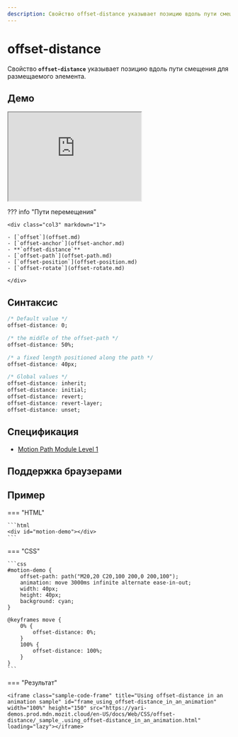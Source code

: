```yaml
---
description: Свойство offset-distance указывает позицию вдоль пути смещения для размещаемого элемента.
---
```


# offset-distance

Свойство **`offset-distance`** указывает позицию вдоль пути смещения для размещаемого элемента.

## Демо

<iframe class="interactive is-default-height" height="200" src="https://interactive-examples.mdn.mozilla.net/pages/css/offset-distance.html" title="MDN Web Docs Interactive Example" loading="lazy" data-readystate="complete"></iframe>

??? info "Пути перемещения"

    <div class="col3" markdown="1">

    - [`offset`](offset.md)
    - [`offset-anchor`](offset-anchor.md)
    - **`offset-distance`**
    - [`offset-path`](offset-path.md)
    - [`offset-position`](offset-position.md)
    - [`offset-rotate`](offset-rotate.md)

    </div>

## Синтаксис

```css
/* Default value */
offset-distance: 0;

/* the middle of the offset-path */
offset-distance: 50%;

/* a fixed length positioned along the path */
offset-distance: 40px;

/* Global values */
offset-distance: inherit;
offset-distance: initial;
offset-distance: revert;
offset-distance: revert-layer;
offset-distance: unset;
```

## Спецификация

- [Motion Path Module Level 1](https://drafts.fxtf.org/motion/#offset-distance-property)

## Поддержка браузерами

<p class="ciu_embed" data-feature="mdn-css__properties__offset-distance" data-periods="future_1,current,past_1,past_2" data-accessible-colours="false"></p>

## Пример

=== "HTML"

    ```html
    <div id="motion-demo"></div>
    ```

=== "CSS"

    ```css
    #motion-demo {
    	offset-path: path("M20,20 C20,100 200,0 200,100");
    	animation: move 3000ms infinite alternate ease-in-out;
    	width: 40px;
    	height: 40px;
    	background: cyan;
    }

    @keyframes move {
    	0% {
    		offset-distance: 0%;
    	}
    	100% {
    		offset-distance: 100%;
    	}
    }
    ```

=== "Результат"

    <iframe class="sample-code-frame" title="Using offset-distance in an animation sample" id="frame_using_offset-distance_in_an_animation" width="100%" height="150" src="https://yari-demos.prod.mdn.mozit.cloud/en-US/docs/Web/CSS/offset-distance/_sample_.using_offset-distance_in_an_animation.html" loading="lazy"></iframe>
